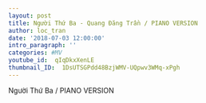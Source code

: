 ```yaml
---
layout: post
title: Người Thứ Ba - Quang Đăng Trần / PIANO VERSION
author: loc_tran
date: '2018-07-03 12:00:00'
intro_paragraph: ''
categories: #MV
youtube_id:  qIqDkxXenLE
thumbnail_ID:  1DsUTSGPdd48BzjWMV-UQpwv3WMq-xPgh
---
```

Người Thứ Ba / PIANO VERSION
